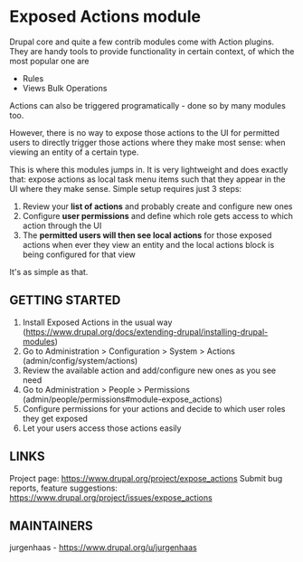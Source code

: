 # Exposed Actions module

Drupal core and quite a few contrib modules come with Action plugins. They are handy tools to provide functionality in certain context, of which the most popular one are
- Rules
- Views Bulk Operations

Actions can also be triggered programatically - done so by many modules too.

However, there is no way to expose those actions to the UI for permitted users to directly trigger those actions where they make most sense: when viewing an entity of a certain type.

This is where this modules jumps in. It is very lightweight and does exactly that: expose actions as local task menu items such that they appear in the UI where they make sense. Simple setup requires just 3 steps:

1. Review your **list of actions** and probably create and configure new ones
2. Configure **user permissions** and define which role gets access to which action through the UI
3. The **permitted users will then see local actions** for those exposed actions when ever they view an entity and the local actions block is being configured for that view

It's as simple as that.

## GETTING STARTED

1. Install Exposed Actions in the usual way (https://www.drupal.org/docs/extending-drupal/installing-drupal-modules)
2. Go to Administration > Configuration > System > Actions (admin/config/system/actions)
3. Review the available action and add/configure new ones as you see need
4. Go to Administration > People > Permissions (admin/people/permissions#module-expose_actions)
5. Configure permissions for your actions and decide to which user roles they get exposed
6. Let your users access those actions easily

## LINKS

Project page: https://www.drupal.org/project/expose_actions
Submit bug reports, feature suggestions: https://www.drupal.org/project/issues/expose_actions

## MAINTAINERS

jurgenhaas - https://www.drupal.org/u/jurgenhaas
